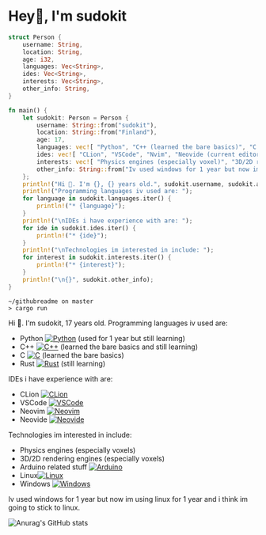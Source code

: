 # Hey👋, I'm sudokit

```rust
struct Person {
    username: String,
    location: String,
    age: i32,
    languages: Vec<String>,
    ides: Vec<String>,
    interests: Vec<String>,
    other_info: String,
}

fn main() {
    let sudokit: Person = Person {
	    username: String::from("sudokit"),
        location: String::from("Finland"),
		age: 17,
		languages: vec![ "Python", "C++ (learned the bare basics)", "C (learned the bare basics)", "Rust (still learning)" ].iter().map(|&s| s.into()).collect(),
		ides: vec![ "CLion", "VSCode", "Nvim", "Neovide (current editor)" ].iter().map(|&s| s.into()).collect(),
		interests: vec![ "Physics engines (especially voxel)", "3D/2D rendering engines (especially voxel)", "Arduino related stuff", "Linux", "Windows" ].iter().map(|&s| s.into()).collect(),
		other_info: String::from("Iv used windows for 1 year but now im using linux for 1 year and i think im going to stick to using linux."),
	};
    println!("Hi 👋. I'm {}, {} years old.", sudokit.username, sudokit.age);
    println!("Programming languages iv used are: ");
    for language in sudokit.languages.iter() {
        println!("* {language}");
    }
    println!("\nIDEs i have experience with are: ");
    for ide in sudokit.ides.iter() {
        println!("* {ide}");
    }
    println!("\nTechnologies im interested in include: ");
    for interest in sudokit.interests.iter() {
        println!("* {interest}");
    }
    println!("\n{}", sudokit.other_info);
}
```
```
~/githubreadme on master 
> cargo run
```

Hi 👋. I'm sudokit, 17 years old.
Programming languages iv used are:
* Python [![Python](https://img.shields.io/badge/Python-yellow?style=flat-square&logo=Python)](https://www.python.org/) (used for 1 year but still learning)
* C++ [![C++](https://img.shields.io/badge/C++-blue?style=flat-square&logo=C++)](https://isocpp.org/) (learned the bare basics and still learning)
* C [![C](https://img.shields.io/badge/C-gray?style=flat-square&logo=C)](https://en.wikipedia.org/wiki/C_(programming_language)) (learned the bare basics)
* Rust [![Rust](https://img.shields.io/badge/Rust-red?style=flat-square&logo=rust)](https://www.rust-lang.org/) (still learning)

IDEs i have experience with are: 
* CLion [![CLion](https://img.shields.io/badge/CLion-aqua?style=flat-square&logo=JetBrains)](https://www.jetbrains.com/clion/)
* VSCode [![VSCode](https://img.shields.io/badge/VSCode-blue?style=flat-square&logo=Microsoft)](https://code.visualstudio.com/)
* Neovim [![Neovim](https://img.shields.io/badge/Neovim-brightgreen?style=flat-square&logo=Neovim)](https://neovim.io/)
* Neovide [![Neovide](https://img.shields.io/badge/Neovide-brightgreen?style=flat-square&logo=Neovim)](https://neovide.dev/)

Technologies im interested in include: 
* Physics engines (especially voxels)
* 3D/2D rendering engines (especially voxels)
* Arduino related stuff [![Arduino](https://img.shields.io/badge/Arduino-blue?style=flat-square&logo=Arduino)](https://www.arduino.cc/)
* Linux[![Linux](https://img.shields.io/badge/Linux-black?style=flat-square&logo=Linux)](https://www.linux.org/)
* Windows [![Windows](https://img.shields.io/badge/Windows-blue?style=flat-square&logo=Windows)](https://www.microsoft.com/en-us/windows) 

Iv used windows for 1 year but now im using linux for 1 year and i think im going to stick to linux.


![Anurag's GitHub stats](https://github-readme-stats.vercel.app/api?username=sudokit&show_icons=true&theme=tokyonight)
